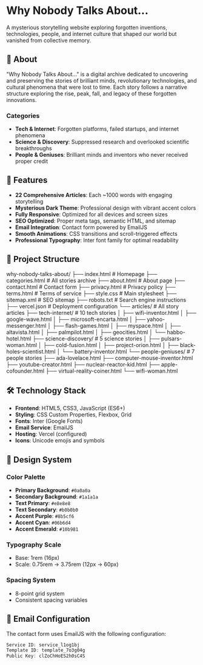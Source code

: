 # Why Nobody Talks About...

A mysterious storytelling website exploring forgotten inventions, technologies, people, and internet culture that shaped our world but vanished from collective memory.

## 🌟 About

"Why Nobody Talks About..." is a digital archive dedicated to uncovering and preserving the stories of brilliant minds, revolutionary technologies, and cultural phenomena that were lost to time. Each story follows a narrative structure exploring the rise, peak, fall, and legacy of these forgotten innovations.

### Categories

- **Tech & Internet**: Forgotten platforms, failed startups, and internet phenomena
- **Science & Discovery**: Suppressed research and overlooked scientific breakthroughs  
- **People & Geniuses**: Brilliant minds and inventors who never received proper credit

## 🚀 Features

- **22 Comprehensive Articles**: Each ~1000 words with engaging storytelling
- **Mysterious Dark Theme**: Professional design with vibrant accent colors
- **Fully Responsive**: Optimized for all devices and screen sizes
- **SEO Optimized**: Proper meta tags, semantic HTML, and sitemap
- **Email Integration**: Contact form powered by EmailJS
- **Smooth Animations**: CSS transitions and scroll-triggered effects
- **Professional Typography**: Inter font family for optimal readability

## 📁 Project Structure
why-nobody-talks-about/
├── index.html # Homepage
├── categories.html # All stories archive
├── about.html # About page
├── contact.html # Contact form
├── privacy.html # Privacy policy
├── terms.html # Terms of service
├── style.css # Main stylesheet
├── sitemap.xml # SEO sitemap
├── robots.txt # Search engine instructions
├── vercel.json # Deployment configuration
└── articles/ # All story articles
├── tech-internet/ # 10 tech stories
│ ├── wifi-inventor.html
│ ├── google-wave.html
│ ├── microsoft-encarta.html
│ ├── yahoo-messenger.html
│ ├── flash-games.html
│ ├── myspace.html
│ ├── altavista.html
│ ├── palmpilot.html
│ ├── geocities.html
│ └── habbo-hotel.html
├── science-discovery/ # 5 science stories
│ ├── pulsars-woman.html
│ ├── cold-fusion.html
│ ├── project-orion.html
│ ├── black-holes-scientist.html
│ └── battery-inventor.html
└── people-geniuses/ # 7 people stories
├── ada-lovelace.html
├── computer-mouse-inventor.html
├── youtube-creator.html
├── nuclear-reactor-kid.html
├── apple-cofounder.html
├── virtual-reality-coiner.html
└── wifi-woman.html

## 🛠️ Technology Stack

- **Frontend**: HTML5, CSS3, JavaScript (ES6+)
- **Styling**: CSS Custom Properties, Flexbox, Grid
- **Fonts**: Inter (Google Fonts)
- **Email Service**: EmailJS
- **Hosting**: Vercel (configured)
- **Icons**: Unicode emojis and symbols

## 🎨 Design System

### Color Palette
- **Primary Background**: `#0a0a0a`
- **Secondary Background**: `#1a1a1a`
- **Text Primary**: `#e8e8e8`
- **Text Secondary**: `#b0b0b0`
- **Accent Purple**: `#8b5cf6`
- **Accent Cyan**: `#06b6d4`
- **Accent Emerald**: `#10b981`

### Typography Scale
- Base: 1rem (16px)
- Scale: 0.75rem → 3.75rem (12px → 60px)

### Spacing System
- 8-point grid system
- Consistent spacing variables

## 📧 Email Configuration

The contact form uses EmailJS with the following configuration:

```javascript
Service ID: service_l1og1bj
Template ID: template_7o3g04g  
Public Key: clZoChHoES2h0sC4S
